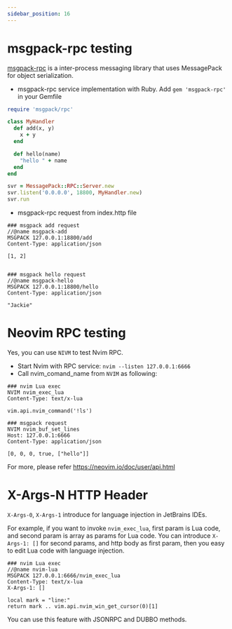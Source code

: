 ```yaml
---
sidebar_position: 16
---
```


# msgpack-rpc testing

[msgpack-rpc](https://github.com/google/tarpc) is a inter-process messaging library that uses MessagePack for object serialization.

* msgpack-rpc service implementation with Ruby. Add `gem 'msgpack-rpc'` in your Gemfile

```ruby
require 'msgpack/rpc'

class MyHandler
  def add(x, y)
    x + y
  end

  def hello(name)
    "hello " + name
  end
end

svr = MessagePack::RPC::Server.new
svr.listen('0.0.0.0', 18800, MyHandler.new)
svr.run
```

* msgpack-rpc request from index.http file

```
### msgpack add request
//@name msgpack-add
MSGPACK 127.0.0.1:18800/add
Content-Type: application/json

[1, 2]


### msgpack hello request
//@name msgpack-hello
MSGPACK 127.0.0.1:18800/hello
Content-Type: application/json

"Jackie"
```

# Neovim RPC testing

Yes, you can use `NIVM` to test Nvim RPC.

* Start Nvim with RPC service:  `nvim --listen 127.0.0.1:6666`
* Call nvim_comand_name from `NVIM` as following:

```
### nvim Lua exec
NVIM nvim_exec_lua
Content-Type: text/x-lua

vim.api.nvim_command('!ls')

### msgpack request
NVIM nvim_buf_set_lines
Host: 127.0.0.1:6666
Content-Type: application/json

[0, 0, 0, true, ["hello"]]
```

For more, please refer https://neovim.io/doc/user/api.html

# X-Args-N HTTP Header

`X-Args-0`, `X-Args-1` introduce for language injection in JetBrains IDEs.

For example, if you want to invoke `nvim_exec_lua`, first param is Lua code, and second param is array as params for Lua code. 
You can introduce `X-Args-1: []` for second params, and http body as first param, then you easy to edit Lua code with language injection. 

```
### nvim Lua exec
//@name nvim-lua
MSGPACK 127.0.0.1:6666/nvim_exec_lua
Content-Type: text/x-lua
X-Args-1: []

local mark = "line:"
return mark .. vim.api.nvim_win_get_cursor(0)[1]
```

You can use this feature with JSONRPC and DUBBO methods.
